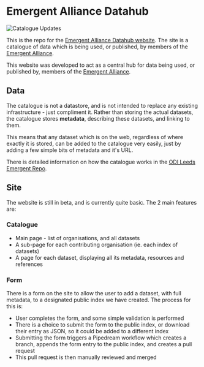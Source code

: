 # Emergent Alliance Datahub
![Catalogue Updates](https://github.com/patricklake2/emer2gent-datahub/workflows/Update%20Catalogue/badge.svg)

This is the repo for the [Emergent Alliance Datahub website](https://emer2gent.netlify.app).
The site is a catalogue of data which is being used, or published, by members of the [Emergent Alliance](https://emer2gent.org).

This website was developed to act as a central hub for data being used, or published by, members of the [Emergent Alliance](https://emer2gent.org).

## Data
The catalogue is not a datastore, and is not intended to replace any existing infrastructure - just compliment it.
Rather than storing the actual datasets, the catalogue stores **metadata**, describing these datasets, and linking to them.

This means that any dataset which is on the web, regardless of where exactly it is stored, can be added to the catalogue very easily, just by adding a few simple bits of metadata and it's URL.

There is detailed information on how the catalogue works in the [ODI Leeds Emergent Repo](https://github.com/odileeds/emer2gent-data).

## Site
The website is still in beta, and is currently quite basic. The 2 main features are:

### Catalogue
* Main page - list of organisations, and all datasets
* A sub-page for each contributing organisation (ie. each index of datasets)
* A page for each dataset, displaying all its metadata, resources and references
    
### Form
There is a form on the site to allow the user to add a dataset, with full metadata, to a designated public index we have created. The process for this is:
* User completes the form, and some simple validation is performed
* There is a choice to submit the form to the public index, or download their entry as JSON, so it could be added to a different index
* Submitting the form triggers a Pipedream workflow which creates a branch, appends the form entry to the public index, and creates a pull request
* This pull request is then manually reviewed and merged
